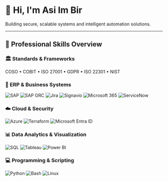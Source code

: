 # 👋 Hi, I'm Asi Im Bir

Building secure, scalable systems and intelligent automation solutions.

---
## 🧩 Professional Skills Overview

### 🏛️ Standards & Frameworks
COSO • COBIT • ISO 27001 • GDPR • ISO 22301 • NIST

### 🧠 ERP & Business Systems
![SAP](https://img.shields.io/badge/SAP_S%2F4HANA-0FAAFF?style=for-the-badge&logo=sap&logoColor=white)
![SAP GRC](https://img.shields.io/badge/SAP_GRC-0FAAFF?style=for-the-badge&logo=sap&logoColor=white)
![Jira](https://img.shields.io/badge/Jira-0052CC?style=for-the-badge&logo=jira&logoColor=white)
![Signavio](https://img.shields.io/badge/Signavio-FF69B4?style=for-the-badge)
![Microsoft 365](https://img.shields.io/badge/Microsoft_365-D83B01?style=for-the-badge&logo=microsoftoffice&logoColor=white)
![ServiceNow](https://img.shields.io/badge/ServiceNow-13A564?style=for-the-badge&logo=servicenow&logoColor=white)

### ☁️ Cloud & Security
![Azure](https://img.shields.io/badge/Azure-0078D4?style=for-the-badge&logo=microsoftazure&logoColor=white)
![Terraform](https://img.shields.io/badge/Terraform-7B42BC?style=for-the-badge&logo=terraform&logoColor=white)
![Microsoft Entra ID](https://img.shields.io/badge/Microsoft_Entra_ID-0078D4?style=for-the-badge&logo=microsoft&logoColor=white)

### 📊 Data Analytics & Visualization
![SQL](https://img.shields.io/badge/SQL-316192?style=for-the-badge&logo=postgresql&logoColor=white)
![Tableau](https://img.shields.io/badge/Tableau-E97627?style=for-the-badge&logo=tableau&logoColor=white)
![Power BI](https://img.shields.io/badge/Power_BI-F2C811?style=for-the-badge&logo=powerbi&logoColor=black)

### 💻 Programming & Scripting
![Python](https://img.shields.io/badge/Python-3776AB?style=for-the-badge&logo=python&logoColor=white)
![Bash](https://img.shields.io/badge/Bash-121011?style=for-the-badge&logo=gnu-bash&logoColor=white)
![Linux](https://img.shields.io/badge/Linux-FCC624?style=for-the-badge&logo=linux&logoColor=black)
